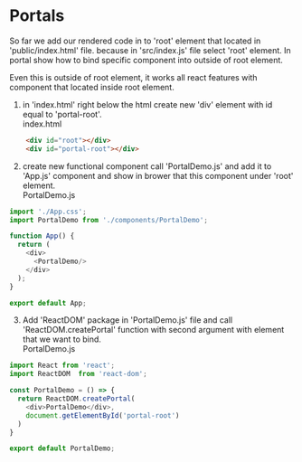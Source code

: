# Portals   

So far we add our rendered code in to 'root' element that located in 'public/index.html' file. because in 'src/index.js' file select 'root' element. In portal show how to bind specific component into outside of root element.    

Even this is outside of root element, it works all react features with component that located inside root element. 

1. in 'index.html' right below the html create new 'div' element with id equal to 'portal-root'.  
index.html   
```html
    <div id="root"></div>
    <div id="portal-root"></div>
```

2. create new functional component call 'PortalDemo.js' and add it to 'App.js' component and show in brower that this component under 'root' element.    
PortalDemo.js  
```js 
import './App.css';
import PortalDemo from './components/PortalDemo';

function App() {
  return (
    <div>   
      <PortalDemo/>
    </div>
  );
}

export default App;
```

3. Add 'ReactDOM' package in 'PortalDemo.js' file and call 'ReactDOM.createPortal' function with second argument with element that we want to bind.    
PortalDemo.js    
```js  
import React from 'react';
import ReactDOM  from 'react-dom';

const PortalDemo = () => {
  return ReactDOM.createPortal(
    <div>PortalDemo</div>,
    document.getElementById('portal-root')
  )
}

export default PortalDemo;
```

